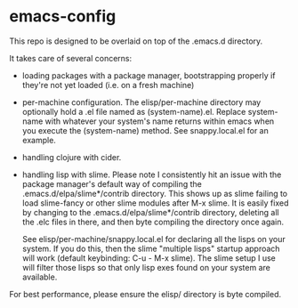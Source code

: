 emacs-config
============

This repo is designed to be overlaid on top of the .emacs.d directory.

It takes care of several concerns:

* loading packages with a package manager, bootstrapping properly if they're not yet loaded
  (i.e. on a fresh machine)
  
* per-machine configuration.  The elisp/per-machine directory may optionally hold
  a .el file named as (system-name).el.  Replace system-name with whatever your
  system's name returns within emacs when you execute the (system-name) method.
  See snappy.local.el for an example.
  
* handling clojure with cider.

* handling lisp with slime.  Please note I consistently hit an issue with
  the package manager's default way of compiling the .emacs.d/elpa/slime*/contrib
  directory.  This shows up as slime failing to load slime-fancy or other slime
  modules after M-x slime.  It is easily fixed by changing to the
  .emacs.d/elpa/slime*/contrib directory, deleting all the .elc files in there,
  and then byte compiling the directory once again.
  
  See elisp/per-machine/snappy.local.el for declaring all the lisps on your
  system.  If you do this, then the slime "multiple lisps" startup approach
  will work (default keybinding: C-u - M-x slime).  The slime setup I use
  will filter those lisps so that only lisp exes found on your system are available.

For best performance, please ensure the elisp/ directory is byte compiled.
